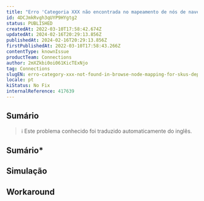 ```yaml
---
title: "Erro 'Categoria XXX não encontrada no mapeamento de nós de navegação para a especificação do departamento da SKU, escolha uma categoria global mais específica' persistente"
id: 4DCJmkRvgh3qUYP9HYgtg2
status: PUBLISHED
createdAt: 2022-03-10T17:58:42.674Z
updatedAt: 2024-02-16T20:29:13.856Z
publishedAt: 2024-02-16T20:29:13.856Z
firstPublishedAt: 2022-03-10T17:58:43.266Z
contentType: knownIssue
productTeam: Connections
author: 2mXZkbi0oi061KicTExNjo
tag: Connections
slugEN: erro-category-xxx-not-found-in-browse-node-mapping-for-skus-department-specification-choose-a-more-specific-global-category-persistente
locale: pt
kiStatus: No Fix
internalReference: 417639
---
```


## Sumário

>ℹ️ Este problema conhecido foi traduzido automaticamente do inglês.

## **Sumário***

## Simulação



## Workaround



